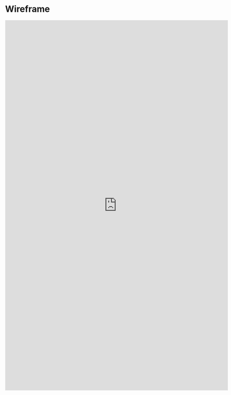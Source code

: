 # Wireframe

<iframe style="border: 1px solid rgba(0, 0, 0, 0.1);" width="720" height="1198" src="https://www.figma.com/embed?embed_host=share&url=https%3A%2F%2Fwww.figma.com%2Fproto%2F81177TkOOjDw813LQQHjJH%2FWireframe---formul%25C3%25A1rio%3Ftype%3Ddesign%26node-id%3D161-156%26t%3D4rZlwsCJz5CdOeFN-1%26scaling%3Dmin-zoom%26page-id%3D66%253A37%26starting-point-node-id%3D161%253A156%26mode%3Ddesign" allowfullscreen></iframe>